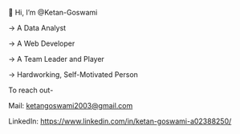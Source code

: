 👋 Hi, I’m @Ketan-Goswami

-> A Data Analyst

-> A Web Developer

-> A Team Leader and Player

-> Hardworking, Self-Motivated Person

To reach out-

Mail: ketangoswami2003@gmail.com

LinkedIn: https://www.linkedin.com/in/ketan-goswami-a02388250/
<!---
Ketan-Goswami/Ketan-Goswami is a ✨ special ✨ repository because its `README.md` (this file) appears on your GitHub profile.
You can click the Preview link to take a look at your changes.
--->
